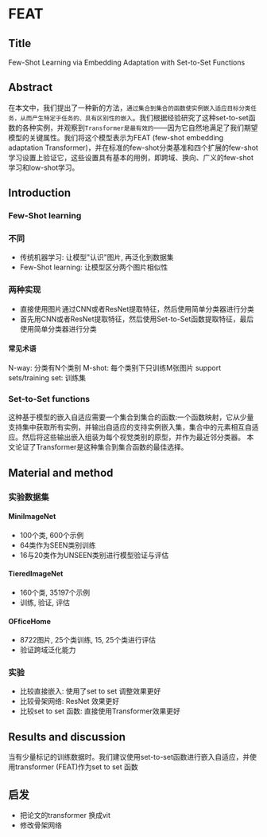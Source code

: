 # FEAT
## Title 
Few-Shot Learning via Embedding Adaptation with Set-to-Set Functions
## Abstract
在本文中，我们提出了一种新的方法，`通过集合到集合的函数使实例嵌入适应目标分类任务，从而产生特定于任务的、具有区别性的嵌入`。我们根据经验研究了这种set-to-set函数的各种实例，并观察到`Transformer是最有效的`——因为它自然地满足了我们期望模型的关键属性。我们将这个模型表示为FEAT (few-shot embedding adaptation Transformer)，并在标准的few-shot分类基准和四个扩展的few-shot学习设置上验证它，这些设置具有基本的用例，即跨域、换向、广义的few-shot学习和low-shot学习。
## Introduction

### Few-Shot learning
### 不同
- 传统机器学习: 让模型"认识"图片, 再泛化到数据集
- Few-Shot learning: 让模型区分两个图片相似性
### 两种实现
- 直接使用图片通过CNN或者ResNet提取特征，然后使用简单分类器进行分类
- 首先用CNN或者ResNet提取特征，然后使用Set-to-Set函数提取特征，最后使用简单分类器进行分类
#### 常见术语
N-way: 分类有N个类别
M-shot: 每个类别下只训练M张图片
support sets/training set: 训练集

### Set-to-Set functions
这种基于模型的嵌入自适应需要一个集合到集合的函数:一个函数映射，它从少量支持集中获取所有实例，并输出自适应的支持实例嵌入集，集合中的元素相互自适应。然后将这些输出嵌入组装为每个视觉类别的原型，并作为最近邻分类器。
本文论证了Transformer是这种集合到集合函数的最佳选择。

## Material and method

### 实验数据集
#### MiniImageNet
- 100个类, 600个示例
- 64类作为SEEN类别训练
- 16与20类作为UNSEEN类别进行模型验证与评估
#### TieredImageNet
- 160个类, 35197个示例
- 训练, 验证, 评估
#### OFficeHome
- 8722图片, 25个类训练, 15, 25个类进行评估
- 验证跨域泛化能力

### 实验
- 比较直接嵌入: 使用了set to set 调整效果更好
- 比较骨架网络: ResNet 效果更好
- 比较set to set 函数: 直接使用Transformer效果更好
## Results and discussion
当有少量标记的训练数据时。我们建议使用set-to-set函数进行嵌入自适应，并使用transformer (FEAT)作为set to set 函数
## 启发
- 把论文的transformer 换成vit
- 修改骨架网络 